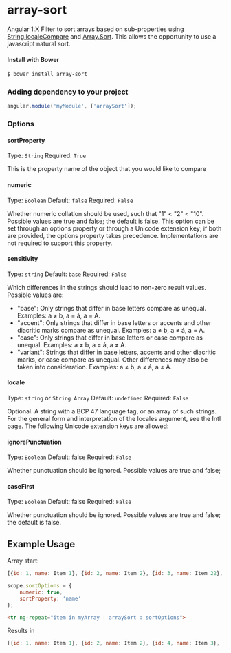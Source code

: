 # array-sort
Angular 1.X Filter to sort arrays based on sub-properties using [String.localeCompare](https://developer.mozilla.org/en-US/docs/Web/JavaScript/Reference/Global_Objects/String/localeCompare)
and [Array.Sort](https://developer.mozilla.org/en-US/docs/Web/JavaScript/Reference/Global_Objects/Array/sort). This allows the opportunity to use a javascript natural sort.

#### Install with Bower
```sh
$ bower install array-sort
```

### Adding dependency to your project

```js
angular.module('myModule', ['arraySort']);
```

### Options
#### sortProperty
Type: `String`
Required: `True`

This is the property name of the object that you would like to compare

#### numeric
Type: `Boolean`
Default: `false`
Required: `False`

Whether numeric collation should be used, such that "1" < "2" < "10". Possible values are true and false; the default is false. This option can be set through an options property or through a Unicode extension key; if both are provided, the options property takes precedence. Implementations are not required to support this property.

#### sensitivity
Type: `string`
Default: `base`
Required: `False`

Which differences in the strings should lead to non-zero result values. Possible values are:

- "base": Only strings that differ in base letters compare as unequal. Examples: a ≠ b, a = á, a = A.
- "accent": Only strings that differ in base letters or accents and other diacritic marks compare as unequal. Examples: a ≠ b, a ≠ á, a = A.
- "case": Only strings that differ in base letters or case compare as unequal. Examples: a ≠ b, a = á, a ≠ A.
- "variant": Strings that differ in base letters, accents and other diacritic marks, or case compare as unequal. Other differences may also be taken into consideration. Examples: a ≠ b, a ≠ á, a ≠ A.

#### locale
Type: `string` or `String Array`
Default: `undefined`
Required: `False`

Optional. A string with a BCP 47 language tag, or an array of such strings. For the general form and interpretation of the locales argument, see the Intl page. The following Unicode extension keys are allowed:

#### ignorePunctuation
Type: `Boolean`
Default: false
Required: `False`

Whether punctuation should be ignored. Possible values are true and false;

#### caseFirst
Type: `Boolean`
Default: false
Required: `False`

Whether punctuation should be ignored. Possible values are true and false; the default is false.

## Example Usage
Array start:
```js 
[{id: 1, name: Item 1}, {id: 2, name: Item 2}, {id: 3, name: Item 22}, {id: 4, name: Item 3}]
````

```js
scope.sortOptions = {
    numeric: true,
    sortProperty: 'name'
};
```

```html
<tr ng-repeat="item in myArray | arraySort : sortOptions">
```

Results in 
```js 
[{id: 1, name: Item 1}, {id: 2, name: Item 2}, {id: 4, name: Item 3}, {id: 3, name: Item 22}]
````
